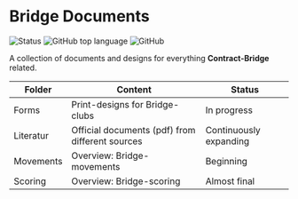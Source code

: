 # Bridge Documents
![Status](https://img.shields.io/badge/status-in%20progress-yellow) ![GitHub top language](https://img.shields.io/github/languages/top/jfklorenz/Bridge-Documents) ![GitHub](https://img.shields.io/github/license/jfklorenz/Bridge-Documents)

A collection of documents and designs for everything **Contract-Bridge** related.

Folder | Content | Status
---| --- | ---
Forms | Print-designs for Bridge-clubs | In progress
Literatur | Official documents (pdf) from different sources | Continuously expanding
Movements | Overview: Bridge-movements | Beginning
Scoring | Overview: Bridge-scoring | Almost final
